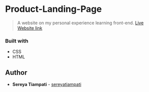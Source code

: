 # Product-Landing-Page
> A website on my personal experience learning front-end.
[Live Website link](https://sereyatiampati.github.io/Product-landing-page/)

### Built with
* CSS
* HTML

## Author
* **Sereya Tiampati** - [sereyatiampati](https://github.com/sereyatiampati)
